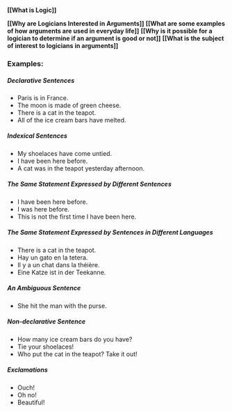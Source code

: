 
**[[What is Logic]]**

**[[Why are Logicians Interested in Arguments]]**
**[[What are some examples of how arguments are used in everyday life]]**
**[[Why is it possible for a logician to determine if an argument is good or not]]**
**[[What is the subject of interest to logicians in arguments]]**

### Examples:

##### Declarative Sentences
-   Paris is in France.
-   The moon is made of green cheese.
-   There is a cat in the teapot.
-   All of the ice cream bars have melted.

##### Indexical Sentences
-   My shoelaces have come untied.
-   I have been here before.
-   A cat was in the teapot yesterday afternoon.

##### The Same Statement Expressed by Different Sentences
-   I have been here before.
-   I was here before.
-   This is not the first time I have been here.
##### The Same Statement Expressed by Sentences in Different Languages
-   There is a cat in the teapot.
-   Hay un gato en la tetera.
-   Il y a un chat dans la théière.
-   Eine Katze ist in der Teekanne.

##### An Ambiguous Sentence
-   She hit the man with the purse.

##### Non-declarative Sentence
-   How many ice cream bars do you have?
-   Tie your shoelaces!
-   Who put the cat in the teapot? Take it out!

##### Exclamations
-   Ouch!
-   Oh no!
-   Beautiful!


